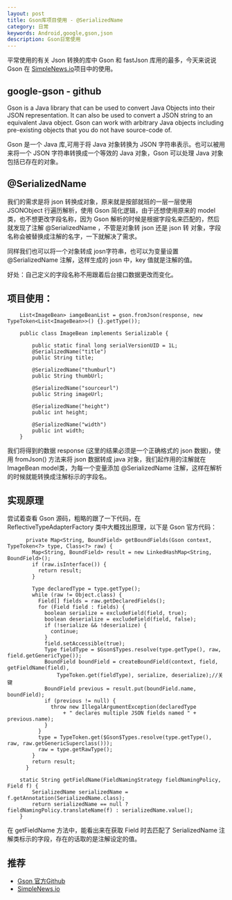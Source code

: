 ```yaml
---
layout: post
title: Gson库项目使用 - @SerializedName
category: 日常
keywords: Android,google,gson,json
description: Gson日常使用
---
```


平常使用的有关 Json 转换的库中 Gson 和 fastJson 库用的最多，今天来说说 Gson 在 [SimpleNews.io](https://github.com/whiskeyfei/SimpleNews.io)项目中的使用。

## google-gson - github

Gson is a Java library that can be used to convert Java Objects into their JSON representation. It can also be used to convert a JSON string to an equivalent Java object. Gson can work with arbitrary Java objects including pre-existing objects that you do not have source-code of.

Gson 是一个 Java 库,可用于将 Java 对象转换为 JSON 字符串表示。也可以被用来将一个 JSON 字符串转换成一个等效的 Java 对象，Gson 可以处理 Java 对象包括已存在的对象。

## @SerializedName

我们的需求是将 json 转换成对象，原来就是按部就班的一层一层使用 JSONObject 行遍历解析，使用 Gson 简化逻辑，由于还想使用原来的 model 类，也不想更改字段名称，因为 Gson 解析的时候是根据字段名来匹配的，然后就发现了注解 @SerializedName ，不管是对象转 json 还是 json 转
对象，字段名称会被替换成注解的名字，一下就解决了需求。

同样我们也可以将一个对象转成 josn字符串，也可以为变量设置 @SerializedName 注解，这样生成的 josn 中，key 值就是注解的值。

好处：自己定义的字段名称不用跟着后台接口数据更改而变化。


## 项目使用：
		
		List<ImageBean> iamgeBeanList = gson.fromJson(response, new TypeToken<List<ImageBean>>() {}.getType());

		public class ImageBean implements Serializable {

		    public static final long serialVersionUID = 1L;
		    @SerializedName("title")
		    public String title;

		    @SerializedName("thumburl")
		    public String thumbUrl;

		    @SerializedName("sourceurl")
		    public String imageUrl;

		    @SerializedName("height")
		    public int height;

		    @SerializedName("width")
		    public int width;
		}

我们将得到的数据 response (这里的结果必须是一个正确格式的 json 数据)，使用 fromJson() 方法来将 json 数据转成 java 对象，我们起作用的注解就在
ImageBean model类，为每一个变量添加 @SerializedName 注解，这样在解析的时候就能转换成注解标示的字段名。

## 实现原理

尝试着查看 Gson 源码，粗略的跟了一下代码，在 ReflectiveTypeAdapterFactory 类中大概找出原理，以下是 Gson 官方代码：

		  private Map<String, BoundField> getBoundFields(Gson context, TypeToken<?> type, Class<?> raw) {
		    Map<String, BoundField> result = new LinkedHashMap<String, BoundField>();
		    if (raw.isInterface()) {
		      return result;
		    }

		    Type declaredType = type.getType();
		    while (raw != Object.class) {
		      Field[] fields = raw.getDeclaredFields();
		      for (Field field : fields) {
		        boolean serialize = excludeField(field, true);
		        boolean deserialize = excludeField(field, false);
		        if (!serialize && !deserialize) {
		          continue;
		        }
		        field.setAccessible(true);
		        Type fieldType = $Gson$Types.resolve(type.getType(), raw, field.getGenericType());
		        BoundField boundField = createBoundField(context, field, getFieldName(field),
		            TypeToken.get(fieldType), serialize, deserialize);//关键
		        BoundField previous = result.put(boundField.name, boundField);
		        if (previous != null) {
		          throw new IllegalArgumentException(declaredType
		              + " declares multiple JSON fields named " + previous.name);
		        }
		      }
		      type = TypeToken.get($Gson$Types.resolve(type.getType(), raw, raw.getGenericSuperclass()));
		      raw = type.getRawType();
		    }
		    return result;
		  }

		static String getFieldName(FieldNamingStrategy fieldNamingPolicy, Field f) {
		    SerializedName serializedName = f.getAnnotation(SerializedName.class);
		    return serializedName == null ? fieldNamingPolicy.translateName(f) : serializedName.value();
		}

在 getFieldName 方法中，能看出来在获取 Field 时去匹配了 SerializedName 注解类标示的字段，存在的话取的是注解设定的值。

##  推荐

* [Gson 官方Github](https://github.com/google/gson)
* [SimpleNews.io](https://github.com/whiskeyfei/SimpleNews.io)

